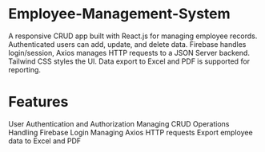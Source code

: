 # Employee-Management-System
A responsive CRUD app built with React.js for managing employee records. Authenticated users can add, update, and delete data. Firebase handles login/session, Axios manages HTTP requests to a JSON Server backend. Tailwind CSS styles the UI. Data export to Excel and PDF is supported for reporting.

# Features
User Authentication and Authorization
Managing CRUD Operations
Handling Firebase Login
Managing Axios HTTP requests
Export employee data to Excel and PDF

# 

